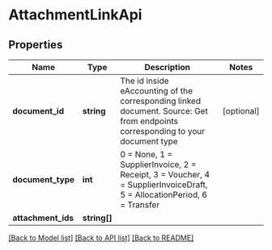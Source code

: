 # AttachmentLinkApi

## Properties
Name | Type | Description | Notes
------------ | ------------- | ------------- | -------------
**document_id** | **string** | The id inside eAccounting of the corresponding linked document. Source: Get from endpoints corresponding to your document type | [optional] 
**document_type** | **int** | 0 &#x3D; None, 1 &#x3D; SupplierInvoice, 2 &#x3D; Receipt, 3 &#x3D; Voucher, 4 &#x3D; SupplierInvoiceDraft, 5 &#x3D; AllocationPeriod, 6 &#x3D; Transfer | 
**attachment_ids** | **string[]** |  | 

[[Back to Model list]](../../README.md#documentation-for-models) [[Back to API list]](../../README.md#documentation-for-api-endpoints) [[Back to README]](../../README.md)

